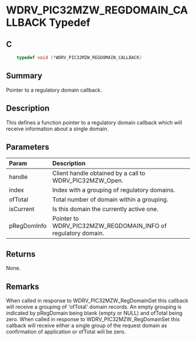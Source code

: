 # WDRV_PIC32MZW_REGDOMAIN_CALLBACK Typedef

## C

```c
    typedef void (*WDRV_PIC32MZW_REGDOMAIN_CALLBACK)

```

## Summary

Pointer to a regulatory domain callback.  

## Description

This defines a function pointer to a regulatory domain callback which will
receive information about a single domain.

## Parameters

| Param | Description |
|:----- |:----------- |
| handle | Client handle obtained by a call to WDRV_PIC32MZW_Open. |
| index | Index with a grouping of regulatory domains. |
| ofTotal | Total number of domain within a grouping. |
| isCurrent | Is this domain the currently active one. |
| pRegDomInfo | Pointer to WDRV_PIC32MZW_REGDOMAIN_INFO of regulatory domain.  

## Returns

None.  

## Remarks

When called in response to WDRV_PIC32MZW_RegDomainGet this callback will receive a grouping of 'ofTotal' domain records. An empty grouping is indicated by pRegDomain being blank (empty or NULL) and ofTotal being zero.  When called in response to WDRV_PIC32MZW_RegDomainSet this callback will receive either a single group of the request domain as confirmation of application or ofTotal will be zero. 

